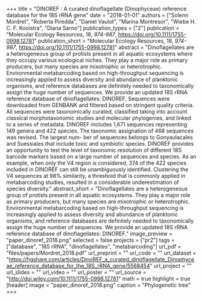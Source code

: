 +++
title = "DINOREF : A curated dinoflagellate (Dinophyceae) reference database for the 18S rRNA gene"
date = "2018-01-01"
authors = ["Solenn Mordret", "Roberta Piredda", "Daniel Vaulot", "Marina Montresor", "Wiebe H. C. F. Kooistra", "Diana Sarno"]
publication_types = ["2"]
publication = "Molecular Ecology Resources, 18, _974-987_, https://doi.org/10.1111/1755-0998.12781"
publication_short = "Molecular Ecology Resources, 18, _974-987_, https://doi.org/10.1111/1755-0998.12781"
abstract = "Dinoflagellates are a heterogeneous group of protists present in all aquatic ecosystems where they occupy various ecological niches. They play a major role as primary producers, but many species are mixotrophic or heterotrophic. Environmental metabarcoding based on high-throughput sequencing is increasingly applied to assess diversity and abundance of planktonic organisms, and reference databases are definitely needed to taxonomically assign the huge number of sequences. We provide an updated 18S rRNA reference database of dinoflagellates: DINOREF. Sequences were downloaded from GENBANK and filtered based on stringent quality criteria. All sequences were taxonomically curated, classified taking into account classical morphotaxonomic studies and molecular phylogenies, and linked to a series of metadata. DINOREF includes 1,671 sequences representing 149 genera and 422 species. The taxonomic assignation of 468 sequences was revised. The largest num- ber of sequences belongs to Gonyaulacales and Suessiales that include toxic and symbiotic species. DINOREF provides an opportunity to test the level of taxonomic resolution of different 18S barcode markers based on a large number of sequences and species. As an example, when only the V4 region is considered, 374 of the 422 species included in DINOREF can still be unambiguously identified. Clustering the V4 sequences at 98% similarity, a threshold that is commonly applied in metabarcoding studies, resulted in a considerable underestimation of species diversity."
abstract_short = "Dinoflagellates are a heterogeneous group of protists present in all aquatic ecosystems. They play a major role as primary producers, but many species are mixotrophic or heterotrophic. Environmental metabarcoding based on high-throughput sequencing is increasingly applied to assess diversity and abundance of planktonic organisms, and reference databases are definitely needed to taxonomically assign the huge number of sequences. We provide an updated 18S rRNA reference database of dinoflagellates: DINOREF."
image_preview = "paper_dinoref_2018.png"
selected = false
projects = ["pr2"]
tags = ["database", "18S rRNA", "dinoflagellates", "metabarcoding"]
url_pdf = "files/papers/Mordret_2018.pdf"
url_preprint = ""
url_code = ""
url_dataset = "https://figshare.com/articles/DinoREF_a_curated_dinoflagellate_Dinophyceae_reference_database_for_the_18S_rRNA_gene/5568454"
url_project = ""
url_slides = ""
url_video = ""
url_poster = ""
url_source = "http://doi.wiley.com/10.1111/1755-0998.12781"
math = true
highlight = true
[header]
image = "paper_dinoref_2018.png"
caption = "Phylogenetic tree"
+++
